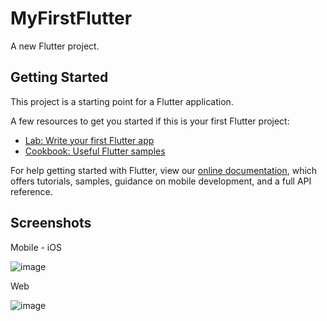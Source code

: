 # MyFirstFlutter

A new Flutter project.

## Getting Started

This project is a starting point for a Flutter application.

A few resources to get you started if this is your first Flutter project:

- [Lab: Write your first Flutter app](https://flutter.dev/docs/get-started/codelab)
- [Cookbook: Useful Flutter samples](https://flutter.dev/docs/cookbook)

For help getting started with Flutter, view our
[online documentation](https://flutter.dev/docs), which offers tutorials,
samples, guidance on mobile development, and a full API reference.

## Screenshots

Mobile - iOS

![image](https://user-images.githubusercontent.com/15936046/83357194-7bc62e80-a39d-11ea-9bc3-0fa8b2bf0e0b.png)

Web

![image](https://user-images.githubusercontent.com/15936046/83357185-6fda6c80-a39d-11ea-914d-8a28da56c74c.png)
